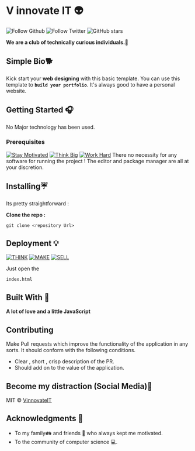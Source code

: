 # V innovate IT 👽
![Follow Github](https://img.shields.io/github/followers/wimpywarlord?color=%2317202A&label=Follow%20wimpywarlord&logo=github&style=for-the-badge) ![Follow Twitter](https://img.shields.io/twitter/follow/kshitij_dhyani?color=%2317202A&label=Follow%20kshitij_dhyani&logo=twitter&style=for-the-badge) ![GitHub stars](https://img.shields.io/github/stars/wimpywarlord/Github_readme_template?color=%2317202A&label=STARS%20%F0%9F%8C%9F&logo=github&style=for-the-badge) 

**We are a club of technically curious individuals.🐙** 

## Simple Bio🐕

Kick start your **web designing** with this basic template. You can use this template to **`build your portfolio`**. It's always good to have a personal website.

## Getting Started 🎧

No Major technology has been used.

### Prerequisites
[![Stay Motivated](https://img.shields.io/badge/Stay-Motivated-teal.svg?style=for-the-badge)](https://www.instagram.com/kshitij_dhyani/) [![Think Big](https://img.shields.io/badge/Think-Big-orange.svg?style=for-the-badge)](https://www.linkedin.com/in/kshitijdhyani/) [![Work Hard](https://img.shields.io/badge/Work-Hard-blue.svg?style=for-the-badge)](https://github.com/wimpywarlord)
There no necessity for any software for running the project ! The editor and package manager are all at your discretion. 

## Installing☔

Its pretty straightforward :

**Clone the repo :** 
```
git clone <repository Url>
```

## Deployment 💡
[![THINK](https://img.shields.io/badge/Stay-Motivated-teal.svg?style=for-the-badge)](https://github.com/wimpywarlord/Mess_It_Up) [![MAKE](https://img.shields.io/badge/Think-Big-orange.svg?style=for-the-badge)](https://www.linkedin.com/in/kshitijdhyani/) [![SELL](https://img.shields.io/badge/Work-Hard-blue.svg?style=for-the-badge)](https://github.com/wimpywarlord)

Just open the 

```index.html```


## Built With 🎯
**A lot of love and a little JavaScript**

## Contributing 

Make Pull requests which improve the functionality of the application in any sorts. It should conform with the following conditions. 
* Clear , short , crisp description of the PR. 
* Should add on to the value of the application.

## Become my distraction (Social Media)🏅

MIT © [VinnovateIT](https://github.com/vinnovateit)

## Acknowledgments 💖

* To my family👪  and friends 👫 who always kept me motivated.
* To the community of computer science 💻.

